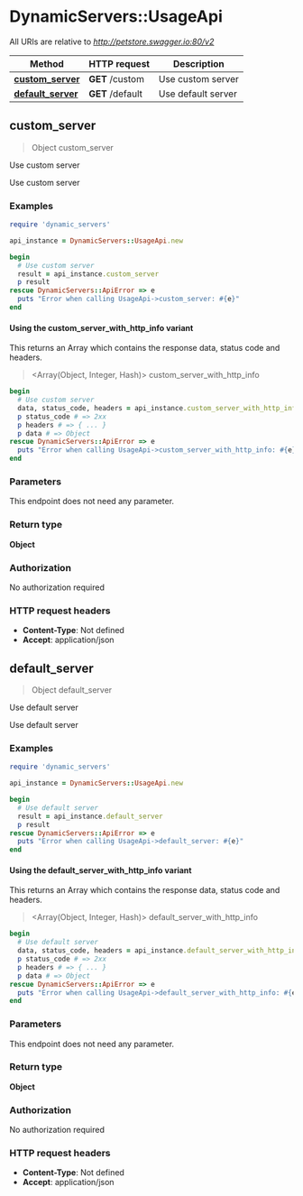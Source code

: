 # DynamicServers::UsageApi

All URIs are relative to *http://petstore.swagger.io:80/v2*

| Method | HTTP request | Description |
| ------ | ------------ | ----------- |
| [**custom_server**](UsageApi.md#custom_server) | **GET** /custom | Use custom server |
| [**default_server**](UsageApi.md#default_server) | **GET** /default | Use default server |


## custom_server

> Object custom_server

Use custom server

Use custom server

### Examples

```ruby
require 'dynamic_servers'

api_instance = DynamicServers::UsageApi.new

begin
  # Use custom server
  result = api_instance.custom_server
  p result
rescue DynamicServers::ApiError => e
  puts "Error when calling UsageApi->custom_server: #{e}"
end
```

#### Using the custom_server_with_http_info variant

This returns an Array which contains the response data, status code and headers.

> <Array(Object, Integer, Hash)> custom_server_with_http_info

```ruby
begin
  # Use custom server
  data, status_code, headers = api_instance.custom_server_with_http_info
  p status_code # => 2xx
  p headers # => { ... }
  p data # => Object
rescue DynamicServers::ApiError => e
  puts "Error when calling UsageApi->custom_server_with_http_info: #{e}"
end
```

### Parameters

This endpoint does not need any parameter.

### Return type

**Object**

### Authorization

No authorization required

### HTTP request headers

- **Content-Type**: Not defined
- **Accept**: application/json


## default_server

> Object default_server

Use default server

Use default server

### Examples

```ruby
require 'dynamic_servers'

api_instance = DynamicServers::UsageApi.new

begin
  # Use default server
  result = api_instance.default_server
  p result
rescue DynamicServers::ApiError => e
  puts "Error when calling UsageApi->default_server: #{e}"
end
```

#### Using the default_server_with_http_info variant

This returns an Array which contains the response data, status code and headers.

> <Array(Object, Integer, Hash)> default_server_with_http_info

```ruby
begin
  # Use default server
  data, status_code, headers = api_instance.default_server_with_http_info
  p status_code # => 2xx
  p headers # => { ... }
  p data # => Object
rescue DynamicServers::ApiError => e
  puts "Error when calling UsageApi->default_server_with_http_info: #{e}"
end
```

### Parameters

This endpoint does not need any parameter.

### Return type

**Object**

### Authorization

No authorization required

### HTTP request headers

- **Content-Type**: Not defined
- **Accept**: application/json


